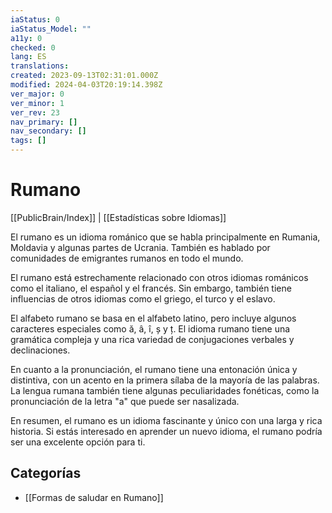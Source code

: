 ```yaml
---
iaStatus: 0
iaStatus_Model: ""
a11y: 0
checked: 0
lang: ES
translations: 
created: 2023-09-13T02:31:01.000Z
modified: 2024-04-03T20:19:14.398Z
ver_major: 0
ver_minor: 1
ver_rev: 23
nav_primary: []
nav_secondary: []
tags: []
---
```

# Rumano

[[PublicBrain/Index]] | [[Estadísticas sobre Idiomas]]

El rumano es un idioma románico que se habla principalmente en Rumania, Moldavia y algunas partes de Ucrania. También es hablado por comunidades de emigrantes rumanos en todo el mundo.

El rumano está estrechamente relacionado con otros idiomas románicos como el italiano, el español y el francés. Sin embargo, también tiene influencias de otros idiomas como el griego, el turco y el eslavo.

El alfabeto rumano se basa en el alfabeto latino, pero incluye algunos caracteres especiales como ă, â, î, ș y ț. El idioma rumano tiene una gramática compleja y una rica variedad de conjugaciones verbales y declinaciones.

En cuanto a la pronunciación, el rumano tiene una entonación única y distintiva, con un acento en la primera sílaba de la mayoría de las palabras. La lengua rumana también tiene algunas peculiaridades fonéticas, como la pronunciación de la letra "a" que puede ser nasalizada.

En resumen, el rumano es un idioma fascinante y único con una larga y rica historia. Si estás interesado en aprender un nuevo idioma, el rumano podría ser una excelente opción para ti.

## Categorías

* [[Formas de saludar en Rumano]]